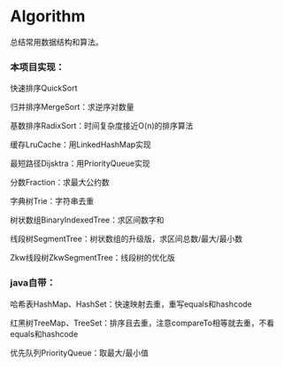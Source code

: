 # Algorithm

总结常用数据结构和算法。

### 本项目实现：

快速排序QuickSort

归并排序MergeSort：求逆序对数量

基数排序RadixSort：时间复杂度接近O(n)的排序算法

缓存LruCache：用LinkedHashMap实现

最短路径Dijsktra：用PriorityQueue实现

分数Fraction：求最大公约数

字典树Trie：字符串去重

树状数组BinaryIndexedTree：求区间数字和

线段树SegmentTree：树状数组的升级版，求区间总数/最大/最小数

Zkw线段树ZkwSegmentTree：线段树的优化版

### java自带：

哈希表HashMap、HashSet：快速映射去重，重写equals和hashcode

红黑树TreeMap、TreeSet：排序且去重，注意compareTo相等就去重，不看equals和hashcode

优先队列PriorityQueue：取最大/最小值
